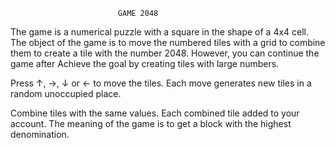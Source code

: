                             GAME 2048
                          
  The game is a numerical puzzle with a square in the shape of a 4x4 cell.
The object of the game is to move the numbered tiles with a grid to combine them to
create a tile with the number 2048. However, you can continue the game after
Achieve the goal by creating tiles with large numbers.

  Press ↑, →, ↓ or ← to move the tiles. Each move generates
new tiles in a random unoccupied place.

  Combine tiles with the same values. Each combined tile
added to your account.
  The meaning of the game is to get a block with the highest denomination.
